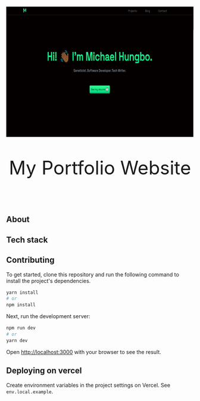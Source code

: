 <p align='center'>
<img height='350' width='700' src='public/assets/portfolio.png' style='object-fit:center'>
</p>

<p align='center' style='font-size:50px'>My Portfolio Website</p>

<br/>

## About


## Tech stack

## Contributing

To get started, clone this repository and run the following command to install the project's dependencies.

```bash
yarn install 
# or 
npm install
```

Next, run the development server:

```bash
npm run dev
# or
yarn dev
```

Open [http://localhost:3000](http://localhost:3000) with your browser to see the result.

## Deploying on vercel

Create environment variables in the project settings on Vercel. See `env.local.example`.



